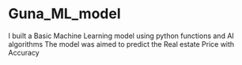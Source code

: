 # Guna_ML_model
I built a Basic Machine Learning model using python functions and AI algorithms
The model was aimed to predict the Real estate Price with Accuracy
